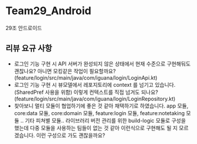 # Team29_Android
29조 안드로이드

## 리뷰 요규 사항
- 로그인 기능 구현 시 API 서버가 완성되지 않은 상태에서 현재 수준으로 구현해둬도 괜찮나요? 아니면 모킹같은 작업이 필요할까요?
(feature/login/src/main/java/com/iguana/login/LoginApi.kt)
- 로그인 기능 구현 시 뷰모델에서 레포지토리에 context 를 넘기고 있습니다.(SharedPref 사용을 위함) 이렇게 컨텍스트를 직접 넘겨도 되나요? (feature/login/src/main/java/com/iguana/login/LoginRepository.kt)
- 찾아보니 멀티 모듈이 협업하기에 좋은 것 같아 채택하기로 하였습니다. app 모듈, core:data 모듈, core:domain 모듈, feature:login 모듈, feature:notetaking 모듈 .. 기타 피쳐별 모듈.. 라이브러리 버전 관리를 위한 build-logic 모듈로 구성을 했는데 다중 모듈을 사용하는 팀들이 없는 것 같아 이런식으로 구현해도 될 지 모르겠습니다. 이런 구성으로 가도 괜찮을까요?

